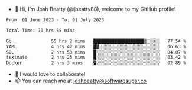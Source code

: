 - 👋 Hi, I’m Josh Beatty (@jbeatty88), welcome to my GitHub profile!

<!--START_SECTION:waka-->

```txt
From: 01 June 2023 - To: 01 July 2023

Total Time: 70 hrs 58 mins

Go               55 hrs 2 mins   ███████████████████▒░░░░░   77.54 %
YAML             4 hrs 42 mins   █▓░░░░░░░░░░░░░░░░░░░░░░░   06.63 %
SQL              2 hrs 53 mins   █░░░░░░░░░░░░░░░░░░░░░░░░   04.07 %
textmate         2 hrs 25 mins   █░░░░░░░░░░░░░░░░░░░░░░░░   03.42 %
Docker           2 hrs 3 mins    ▓░░░░░░░░░░░░░░░░░░░░░░░░   02.89 %
```

<!--END_SECTION:waka-->

- 💞️ I would love to collaborate!
- 📫 You can reach me at joshbeatty@softwaresugar.co

<!---
jbeatty88/jbeatty88 is a ✨ special ✨ repository because its `README.md` (this file) appears on your GitHub profile.
You can click the Preview link to take a look at your changes.
--->
